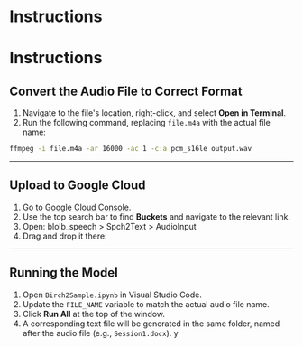 # Instructions
# Instructions

## Convert the Audio File to Correct Format

1. Navigate to the file's location, right-click, and select **Open in Terminal**.
2. Run the following command, replacing `file.m4a` with the actual file name:


   
```sh
ffmpeg -i file.m4a -ar 16000 -ac 1 -c:a pcm_s16le output.wav
```

---

## Upload to Google Cloud

1. Go to [Google Cloud Console](https://console.cloud.google.com/).
2. Use the top search bar to find **Buckets** and navigate to the relevant link.
3. Open:
   blolb_speech > Spch2Text > AudioInput 
4. Drag and drop it there:


---

## Running the Model

1. Open `Birch2Sample.ipynb` in Visual Studio Code.
2. Update the `FILE_NAME` variable to match the actual audio file name.
3. Click **Run All** at the top of the window.
4. A corresponding text file will be generated in the same folder, named after the audio file (e.g., `Session1.docx`).
y


